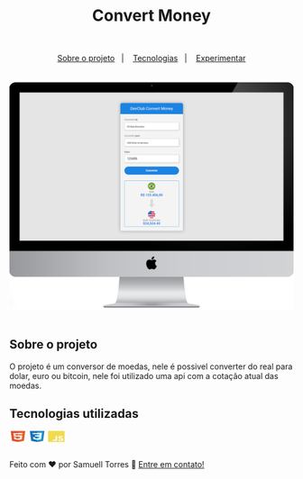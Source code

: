 <h1 align="center">
  Convert Money
</h1>
<br>

<p align="center">
  <a href="#sobre-o-projeto">Sobre o projeto</a>&nbsp;&nbsp;&nbsp;|&nbsp;&nbsp;&nbsp;
  <a href="#tecnologias-utilizadas">Tecnologias</a>&nbsp;&nbsp;&nbsp;|&nbsp;&nbsp;&nbsp;
  <a href="https://samuelltorres.github.io/conversor-moedas/">Experimentar</a>
</p>

<br>
<div align="center" >
<img src="https://github.com/samuelltorres/conversor-moedas/blob/master/assets/layout.png?raw=true" alt="Origin" width="800px">
</div>
<br>



## Sobre o projeto

O projeto é um conversor de moedas, nele é possivel converter do real para dolar, euro ou bitcoin, nele foi utilizado uma api com a cotação atual das moedas.
<br>

## Tecnologias utilizadas

<div style="display: inline_block">
  <img align="center" alt="HTML" height="20" width="30" src="https://raw.githubusercontent.com/devicons/devicon/master/icons/html5/html5-original.svg">
  <img align="center" alt="CSS" height="20" width="30" src="https://raw.githubusercontent.com/devicons/devicon/master/icons/css3/css3-original.svg">
  <img align="center" alt="JS" height="20" width="30" src="https://raw.githubusercontent.com/devicons/devicon/master/icons/javascript/javascript-plain.svg">
</div>
<br>

Feito com ♥ por Samuell Torres :wave: [Entre em contato!](https://www.linkedin.com/in/samuelltorres/)
